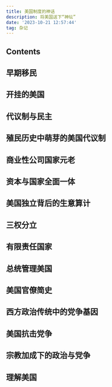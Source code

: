 ```yaml
---
title: 美国制度的神话
description: 将美国送下“神坛”
date: '2023-10-21 12:57:44'
tag: 杂记
---
```


## Contents

## 早期移民

## 开挂的美国

## 代议制与民主

## 殖民历史中萌芽的美国代议制

## 商业性公司国家元老

## 资本与国家全面一体

## 美国独立背后的生意算计

## 三权分立

## 有限责任国家

## 总统管理美国

## 美国官僚简史

## 西方政治传统中的党争基因

## 美国抗击党争

## 宗教加成下的政治与党争

## 理解美国


